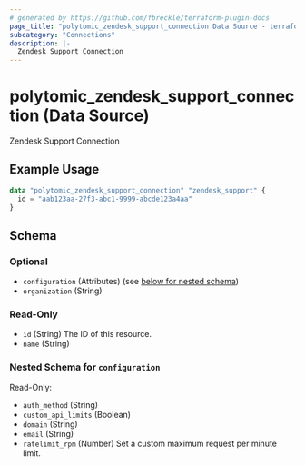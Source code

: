 ```yaml
---
# generated by https://github.com/fbreckle/terraform-plugin-docs
page_title: "polytomic_zendesk_support_connection Data Source - terraform-provider-polytomic"
subcategory: "Connections"
description: |-
  Zendesk Support Connection
---
```


# polytomic_zendesk_support_connection (Data Source)

Zendesk Support Connection

## Example Usage

```terraform
data "polytomic_zendesk_support_connection" "zendesk_support" {
  id = "aab123aa-27f3-abc1-9999-abcde123a4aa"
}
```

<!-- schema generated by tfplugindocs -->
## Schema

### Optional

- `configuration` (Attributes) (see [below for nested schema](#nestedatt--configuration))
- `organization` (String)

### Read-Only

- `id` (String) The ID of this resource.
- `name` (String)

<a id="nestedatt--configuration"></a>
### Nested Schema for `configuration`

Read-Only:

- `auth_method` (String)
- `custom_api_limits` (Boolean)
- `domain` (String)
- `email` (String)
- `ratelimit_rpm` (Number) Set a custom maximum request per minute limit.


